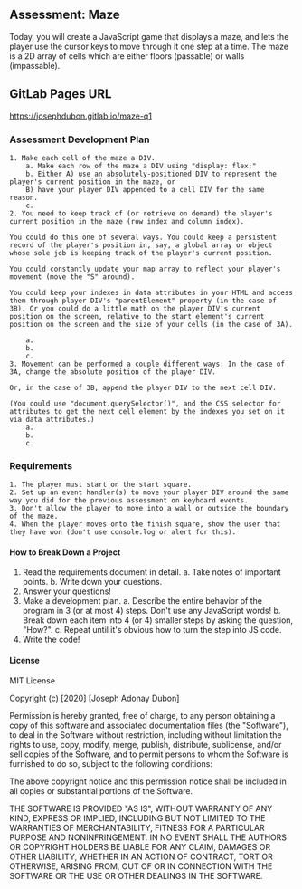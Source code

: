 ## Assessment: Maze
Today, you will create a JavaScript game that displays a maze, and lets the player use the cursor keys to move through it one step at a time. The maze is a 2D array of cells which are either floors (passable) or walls (impassable).

## GitLab Pages URL
https://josephdubon.gitlab.io/maze-q1

### Assessment Development Plan
    1. Make each cell of the maze a DIV.
        a. Make each row of the maze a DIV using "display: flex;"
        b. Either A) use an absolutely-positioned DIV to represent the player's current position in the maze, or 
        B) have your player DIV appended to a cell DIV for the same reason.
        c.
    2. You need to keep track of (or retrieve on demand) the player's current position in the maze (row index and column index).

    You could do this one of several ways. You could keep a persistent record of the player's position in, say, a global array or object whose sole job is keeping track of the player's current position. 

    You could constantly update your map array to reflect your player's movement (move the "S" around). 

    You could keep your indexes in data attributes in your HTML and access them through player DIV's "parentElement" property (in the case of 3B). Or you could do a little math on the player DIV's current position on the screen, relative to the start element's current position on the screen and the size of your cells (in the case of 3A).

        a.
        b.
        c.
    3. Movement can be performed a couple different ways: In the case of 3A, change the absolute position of the player DIV. 
    
    Or, in the case of 3B, append the player DIV to the next cell DIV. 
    
    (You could use "document.querySelector()", and the CSS selector for attributes to get the next cell element by the indexes you set on it via data attributes.)
        a.
        b.
        c.
### Requirements

    1. The player must start on the start square.
    2. Set up an event handler(s) to move your player DIV around the same way you did for the previous assessment on keyboard events.
    3. Don't allow the player to move into a wall or outside the boundary of the maze.
    4. When the player moves onto the finish square, show the user that they have won (don't use console.log or alert for this).


#### How to Break Down a Project

1. Read the requirements document in detail.
	a. Take notes of important points.
	b. Write down your questions.
2. Answer your questions!
3. Make a development plan.
	a. Describe the entire behavior of the program in 3 (or at most 4) steps. Don't use any JavaScript words!
	b. Break down each item into 4 (or 4) smaller steps by asking the question, "How?".
	c. Repeat until it's obvious how to turn the step into JS code.
4. Write the code!

#### License
MIT License

Copyright (c) [2020] [Joseph Adonay Dubon]

Permission is hereby granted, free of charge, to any person obtaining a copy
of this software and associated documentation files (the "Software"), to deal
in the Software without restriction, including without limitation the rights
to use, copy, modify, merge, publish, distribute, sublicense, and/or sell
copies of the Software, and to permit persons to whom the Software is
furnished to do so, subject to the following conditions:

The above copyright notice and this permission notice shall be included in all
copies or substantial portions of the Software.

THE SOFTWARE IS PROVIDED "AS IS", WITHOUT WARRANTY OF ANY KIND, EXPRESS OR
IMPLIED, INCLUDING BUT NOT LIMITED TO THE WARRANTIES OF MERCHANTABILITY,
FITNESS FOR A PARTICULAR PURPOSE AND NONINFRINGEMENT. IN NO EVENT SHALL THE
AUTHORS OR COPYRIGHT HOLDERS BE LIABLE FOR ANY CLAIM, DAMAGES OR OTHER
LIABILITY, WHETHER IN AN ACTION OF CONTRACT, TORT OR OTHERWISE, ARISING FROM,
OUT OF OR IN CONNECTION WITH THE SOFTWARE OR THE USE OR OTHER DEALINGS IN THE
SOFTWARE.